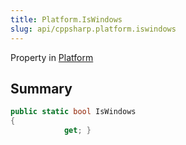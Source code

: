 ```yaml
---
title: Platform.IsWindows
slug: api/cppsharp.platform.iswindows
---
```

Property in [Platform](/api/cppsharp/platform)

## Summary



```csharp
public static bool IsWindows
{
            get; }
```

